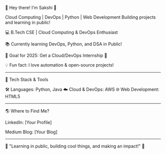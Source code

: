 💫 Hey there! I'm Sakshi 🚀

Cloud Computing | DevOps | Python | Web Development
Building projects and learning in public!

💻 B.Tech CSE | Cloud Computing & DevOps Enthusiast

📚 Currently learning DevOps, Python, and DSA in Public!

🎯 Goal for 2025: Get a Cloud/DevOps Internship 🚀

💡 Fun fact: I love automation & open-source projects!

---
🚀 Tech Stack & Tools

🛠 Languages: Python, Java
☁ Cloud & DevOps: AWS
🌐 Web Development: HTML5


---


🌎 Where to Find Me?

LinkedIn: [Your Profile]

Medium Blog: [Your Blog]



---

📝 "Learning in public, building cool things, and making an impact!" 🚀
